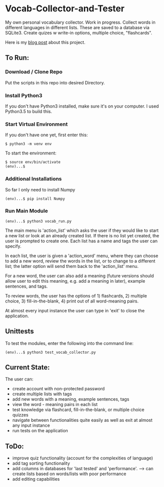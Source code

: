 # Vocab-Collector-and-Tester
My own personal vocabulary collector. Work in progress. Collect words in different languages in different lists. These are saved to a database via SQLite3.  Create quizes w write-in options, multiple choice, "flashcards".

Here is my <a href="https://a-n-rose.github.io/2018/11/05/personal-vocab-app.html">blog post</a> about this project. 

## To Run:

### Download / Clone Repo

Put the scripts in this repo into desired Directory.

### Install Python3

If you don't have Python3 installed, make sure it's on your computer. I used Python3.5 to build this.

### Start Virtual Environment

If you don't have one yet, first enter this:
```
$ python3 -m venv env
```

To start the environment:
```
$ source env/bin/activate
(env)...$
```

### Additional Installations 

So far I only need to install Numpy
```
(env)...$ pip install Numpy
```

### Run Main Module
```
(env)...$ python3 vocab_run.py 
```

The main menu is 'action_list' which asks the user if they would like to start a new list or look at an already created list. If there is no list yet created, the user is prompted to create one. Each list has a name and tags the user can specify.

In each list, the user is given a 'action_word' menu, where they can choose to add a new word, review the words in the list, or to change to a different list; the latter option will send them back to the 'action_list' menu.

For a new word, the user can also add a meaning (future versions should allow user to edit this meaning, e.g. add a meaning in later), example sentences, and tags. 

To review words, the user has the options of 1) flashcards, 2) multiple choice, 3) fill-in-the-blank, 4) print out of all word-meaning pairs.

At almost every input instance the user can type in 'exit' to close the application. 

## Unittests

To test the modules, enter the following into the command line:

```
(env)...$ python3 test_vocab_collector.py
```


## Current State:

The user can:
* create account with non-protected password
* create multiple lists with tags
* add new words with a meaning, example sentences, tags
* view the word - meaning pairs in each list
* test knowledge via flashcard, fill-in-the-blank, or multiple choice quizzes 
* navigate between functionalities quite easily as well as exit at almost any input instance
* run tests on the application

## ToDo:
* improve quiz functionality (account for the complexities of language)
* add tag sorting functionality
* add columns in databases for 'last tested' and 'performance'. --> can create lists based on words/lists with poor performance
* add editing capabilities

